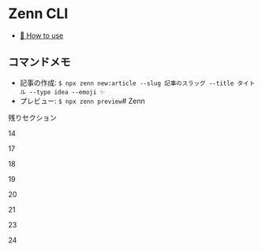 # Zenn CLI

* [📘 How to use](https://zenn.dev/zenn/articles/zenn-cli-guide)

## コマンドメモ

- 記事の作成: ```$ npx zenn new:article --slug 記事のスラッグ --title タイトル --type idea --emoji ✨```
- プレビュー: ```$ npx zenn preview```# Zenn

残りセクション



14

17

18

19

20

21

23

24
